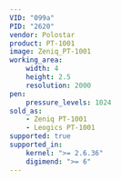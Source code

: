 ```yaml
---
VID: "099a"
PID: "2620"
vendor: Polostar
product: PT-1001
image: Zeniq_PT-1001
working_area:
    width: 4
    height: 2.5
    resolution: 2000
pen:
    pressure_levels: 1024
sold_as:
    - Zeniq PT-1001
    - Leogics PT-1001
supported: true
supported_in:
    kernel: ">= 2.6.36"
    digimend: ">= 6"
---
```

